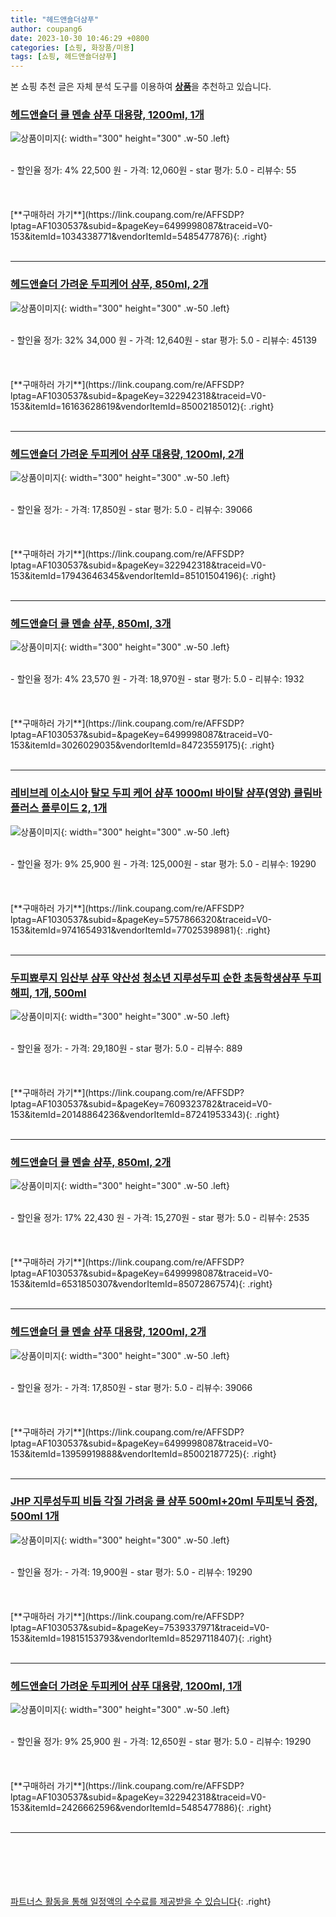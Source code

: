 ```yaml
---
title: "헤드앤숄더샴푸"
author: coupang6
date: 2023-10-30 10:46:29 +0800
categories: [쇼핑, 화장품/미용]
tags: [쇼핑, 헤드앤숄더샴푸]
---
```


본 쇼핑 추천 글은 자체 분석 도구를 이용하여 [**상품**](https://link.coupang.com/a/bao1ui)을 추천하고 있습니다.

### [헤드앤숄더 쿨 멘솔 샴푸 대용량, 1200ml, 1개](https://link.coupang.com/re/AFFSDP?lptag=AF1030537&subid=&pageKey=6499998087&traceid=V0-153&itemId=1034338771&vendorItemId=5485477876)

![상품이미지](https://thumbnail10.coupangcdn.com/thumbnails/remote/230x230ex/image/retail/images/3555338044232005-96ddeaeb-5f85-4e77-8c0b-83793399195c.jpg){: width="300" height="300" .w-50 .left}


<br>
- 할인율 정가: 4%  22,500   원
- 가격: 12,060원
- star 평가: 5.0
- 리뷰수: 55
<br>
<br>
<br>
<br>
[**구매하러 가기**](https://link.coupang.com/re/AFFSDP?lptag=AF1030537&subid=&pageKey=6499998087&traceid=V0-153&itemId=1034338771&vendorItemId=5485477876){: .right}
<br>
<br>

---

### [헤드앤숄더 가려운 두피케어 샴푸, 850ml, 2개](https://link.coupang.com/re/AFFSDP?lptag=AF1030537&subid=&pageKey=322942318&traceid=V0-153&itemId=16163628619&vendorItemId=85002185012)

![상품이미지](https://thumbnail10.coupangcdn.com/thumbnails/remote/230x230ex/image/retail/images/129591939849096-bdbf91d1-66e4-416d-9599-0c8d17787a25.jpg){: width="300" height="300" .w-50 .left}


<br>
- 할인율 정가: 32%  34,000   원
- 가격: 12,640원
- star 평가: 5.0
- 리뷰수: 45139
<br>
<br>
<br>
<br>
[**구매하러 가기**](https://link.coupang.com/re/AFFSDP?lptag=AF1030537&subid=&pageKey=322942318&traceid=V0-153&itemId=16163628619&vendorItemId=85002185012){: .right}
<br>
<br>

---

### [헤드앤숄더 가려운 두피케어 샴푸 대용량, 1200ml, 2개](https://link.coupang.com/re/AFFSDP?lptag=AF1030537&subid=&pageKey=322942318&traceid=V0-153&itemId=17943646345&vendorItemId=85101504196)

![상품이미지](https://thumbnail6.coupangcdn.com/thumbnails/remote/230x230ex/image/retail/images/1307253503794839-9111a6bc-70d2-46c8-886c-dc6953993538.jpg){: width="300" height="300" .w-50 .left}


<br>
- 할인율 정가: 
- 가격: 17,850원
- star 평가: 5.0
- 리뷰수: 39066
<br>
<br>
<br>
<br>
[**구매하러 가기**](https://link.coupang.com/re/AFFSDP?lptag=AF1030537&subid=&pageKey=322942318&traceid=V0-153&itemId=17943646345&vendorItemId=85101504196){: .right}
<br>
<br>

---

### [헤드앤숄더 쿨 멘솔 샴푸, 850ml, 3개](https://link.coupang.com/re/AFFSDP?lptag=AF1030537&subid=&pageKey=6499998087&traceid=V0-153&itemId=3026029035&vendorItemId=84723559175)

![상품이미지](https://thumbnail10.coupangcdn.com/thumbnails/remote/230x230ex/image/retail/images/7876127873258606-7a25e507-f134-4918-aa73-273b1c6762ae.crdownload){: width="300" height="300" .w-50 .left}


<br>
- 할인율 정가: 4%  23,570   원
- 가격: 18,970원
- star 평가: 5.0
- 리뷰수: 1932
<br>
<br>
<br>
<br>
[**구매하러 가기**](https://link.coupang.com/re/AFFSDP?lptag=AF1030537&subid=&pageKey=6499998087&traceid=V0-153&itemId=3026029035&vendorItemId=84723559175){: .right}
<br>
<br>

---

### [레비브레 이소시아 탈모 두피 케어 샴푸 1000ml 바이탈 샴푸(영양) 클림바플러스 플루이드 2, 1개](https://link.coupang.com/re/AFFSDP?lptag=AF1030537&subid=&pageKey=5757866320&traceid=V0-153&itemId=9741654931&vendorItemId=77025398981)

![상품이미지](https://thumbnail9.coupangcdn.com/thumbnails/remote/230x230ex/image/vendor_inventory/32f6/96d220739dbc6e9e323fe5241048e374a6f316040121aeba3315058df408.jpg){: width="300" height="300" .w-50 .left}


<br>
- 할인율 정가: 9%  25,900   원
- 가격: 125,000원
- star 평가: 5.0
- 리뷰수: 19290
<br>
<br>
<br>
<br>
[**구매하러 가기**](https://link.coupang.com/re/AFFSDP?lptag=AF1030537&subid=&pageKey=5757866320&traceid=V0-153&itemId=9741654931&vendorItemId=77025398981){: .right}
<br>
<br>

---

### [두피뾰루지 임산부 샴푸 약산성 청소년 지루성두피 순한 초등학생샴푸 두피해피, 1개, 500ml](https://link.coupang.com/re/AFFSDP?lptag=AF1030537&subid=&pageKey=7609323782&traceid=V0-153&itemId=20148864236&vendorItemId=87241953343)

![상품이미지](https://thumbnail6.coupangcdn.com/thumbnails/remote/230x230ex/image/vendor_inventory/1d68/23c94b07221dcc9f09075db09e94d6317ecb282cf471104d1ef0e409a60f.jpg){: width="300" height="300" .w-50 .left}


<br>
- 할인율 정가: 
- 가격: 29,180원
- star 평가: 5.0
- 리뷰수: 889
<br>
<br>
<br>
<br>
[**구매하러 가기**](https://link.coupang.com/re/AFFSDP?lptag=AF1030537&subid=&pageKey=7609323782&traceid=V0-153&itemId=20148864236&vendorItemId=87241953343){: .right}
<br>
<br>

---

### [헤드앤숄더 쿨 멘솔 샴푸, 850ml, 2개](https://link.coupang.com/re/AFFSDP?lptag=AF1030537&subid=&pageKey=6499998087&traceid=V0-153&itemId=6531850307&vendorItemId=85072867574)

![상품이미지](https://thumbnail6.coupangcdn.com/thumbnails/remote/230x230ex/image/retail/images/1661080087968717-afd832b8-37a8-4719-bf71-e2e549a287e3.jpg){: width="300" height="300" .w-50 .left}


<br>
- 할인율 정가: 17%  22,430   원
- 가격: 15,270원
- star 평가: 5.0
- 리뷰수: 2535
<br>
<br>
<br>
<br>
[**구매하러 가기**](https://link.coupang.com/re/AFFSDP?lptag=AF1030537&subid=&pageKey=6499998087&traceid=V0-153&itemId=6531850307&vendorItemId=85072867574){: .right}
<br>
<br>

---

### [헤드앤숄더 쿨 멘솔 샴푸 대용량, 1200ml, 2개](https://link.coupang.com/re/AFFSDP?lptag=AF1030537&subid=&pageKey=6499998087&traceid=V0-153&itemId=13959919888&vendorItemId=85002187725)

![상품이미지](https://thumbnail10.coupangcdn.com/thumbnails/remote/230x230ex/image/retail/images/1306943568064953-9b264491-1e13-4ef3-b40d-efcf906a701f.jpg){: width="300" height="300" .w-50 .left}


<br>
- 할인율 정가: 
- 가격: 17,850원
- star 평가: 5.0
- 리뷰수: 39066
<br>
<br>
<br>
<br>
[**구매하러 가기**](https://link.coupang.com/re/AFFSDP?lptag=AF1030537&subid=&pageKey=6499998087&traceid=V0-153&itemId=13959919888&vendorItemId=85002187725){: .right}
<br>
<br>

---

### [JHP 지루성두피 비듬 각질 가려움 쿨 샴푸 500ml+20ml 두피토닉 증정, 500ml 1개](https://link.coupang.com/re/AFFSDP?lptag=AF1030537&subid=&pageKey=7539337971&traceid=V0-153&itemId=19815153793&vendorItemId=85297118407)

![상품이미지](https://thumbnail10.coupangcdn.com/thumbnails/remote/230x230ex/image/vendor_inventory/45c5/266433ff3608e8d65ef11c88a4c2a90926024f146ca16199f6647fb479d0.jpg){: width="300" height="300" .w-50 .left}


<br>
- 할인율 정가: 
- 가격: 19,900원
- star 평가: 5.0
- 리뷰수: 19290
<br>
<br>
<br>
<br>
[**구매하러 가기**](https://link.coupang.com/re/AFFSDP?lptag=AF1030537&subid=&pageKey=7539337971&traceid=V0-153&itemId=19815153793&vendorItemId=85297118407){: .right}
<br>
<br>

---

### [헤드앤숄더 가려운 두피케어 샴푸 대용량, 1200ml, 1개](https://link.coupang.com/re/AFFSDP?lptag=AF1030537&subid=&pageKey=322942318&traceid=V0-153&itemId=2426662596&vendorItemId=5485477886)

![상품이미지](https://thumbnail7.coupangcdn.com/thumbnails/remote/230x230ex/image/retail/images/1307236099063017-d070b310-68a5-4af7-8d8f-b3059aa868f0.jpg){: width="300" height="300" .w-50 .left}


<br>
- 할인율 정가: 9%  25,900   원
- 가격: 12,650원
- star 평가: 5.0
- 리뷰수: 19290
<br>
<br>
<br>
<br>
[**구매하러 가기**](https://link.coupang.com/re/AFFSDP?lptag=AF1030537&subid=&pageKey=322942318&traceid=V0-153&itemId=2426662596&vendorItemId=5485477886){: .right}
<br>
<br>

---
<br><br><br><br><br> [파트너스 활동을 통해 일정액의 수수료를 제공받을 수 있습니다](https://link.coupang.com/a/bao1ui){: .right}